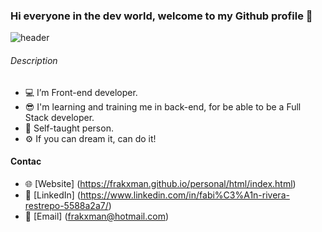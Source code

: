 ### Hi everyone in the dev world, welcome to my Github profile 👋

![header](https://frakxman.github.io/personal/assets/Logotipo1.png)

###### Description

- 💻 I’m Front-end developer.
- 😎 I'm learning and training me in back-end, for be able to be a Full Stack developer.
- 📗 Self-taught person. 
- ⚙ If you can dream it, can do it!

#### Contac 

- 🌐 [Website] (https://frakxman.github.io/personal/html/index.html)
- 💼 [LinkedIn] (https://www.linkedin.com/in/fabi%C3%A1n-rivera-restrepo-5588a2a7/)
- 📧 [Email] (frakxman@hotmail.com)
